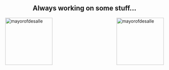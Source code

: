 <h2 align="center"> Always working on some stuff... </h2>

<p><img align="left" height=150 src="https://github-readme-stats.vercel.app/api/top-langs?username=mayorofdesalle&show_icons=true&theme=tokyonight&locale=en&layout=compact" alt="mayorofdesalle" /></p>

<p>&nbsp;<img align="right" height=150 src="https://github-readme-stats.vercel.app/api?username=mayorofdesalle&show_icons=true&theme=tokyonight&locale=en&layout=compact" alt="mayorofdesalle" /></p>
